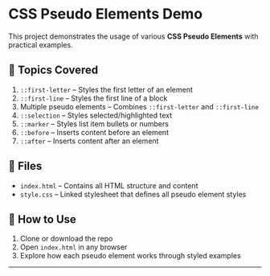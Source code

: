 # CSS Pseudo Elements Demo

This project demonstrates the usage of various **CSS Pseudo Elements** with practical examples.

## 🧩 Topics Covered

1. `::first-letter` – Styles the first letter of an element  
2. `::first-line` – Styles the first line of a block  
3. Multiple pseudo elements – Combines `::first-letter` and `::first-line`  
4. `::selection` – Styles selected/highlighted text  
5. `::marker` – Styles list item bullets or numbers  
6. `::before` – Inserts content before an element  
7. `::after` – Inserts content after an element  

## 📁 Files

- `index.html` – Contains all HTML structure and content
- `style.css` – Linked stylesheet that defines all pseudo element styles

## 🚀 How to Use

1. Clone or download the repo  
2. Open `index.html` in any browser  
3. Explore how each pseudo element works through styled examples

---
